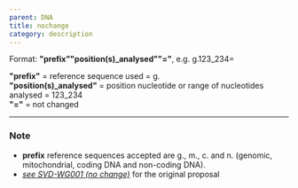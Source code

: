 ```yaml
---
parent: DNA
title: nochange
category: description
---
```


Format:   **"prefix""position(s)_analysed""="**,  e.g. g.123_234=

**"prefix"**  =  reference sequence used  =  g.<br>
**"position(s)_analysed"**  =  position nucleotide or range of nucleotides analysed  =  123_234<br>
**"="**  =  not changed

---

### Note

*	**prefix** reference sequences accepted are g., m., c. and n. (genomic, mitochondrial, coding DNA and non-coding DNA).
*	[_see SVD-WG001 (no change)_](/bg-material/consultation/svd-wg001/) for the original proposal
